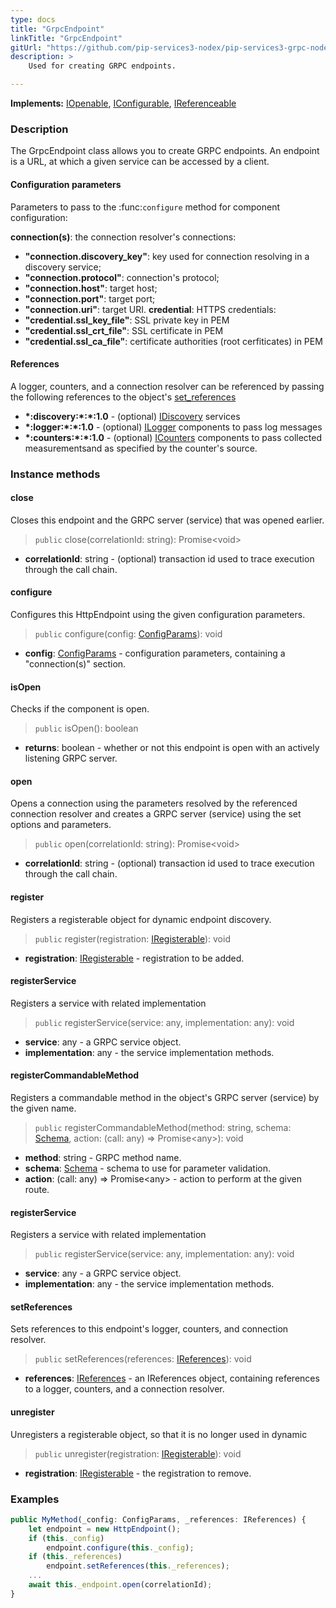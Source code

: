 ```yaml
---
type: docs
title: "GrpcEndpoint"
linkTitle: "GrpcEndpoint"
gitUrl: "https://github.com/pip-services3-nodex/pip-services3-grpc-nodex"
description: > 
    Used for creating GRPC endpoints. 

---
```


**Implements:** [IOpenable](../../../commons/run/iopenable), [IConfigurable](../../../commons/config/iconfigurable), [IReferenceable](../../../commons/refer/ireferenceable)


### Description
The GrpcEndpoint class allows you to create GRPC endpoints. An endpoint is a URL, at which a given service can be accessed by a client.

#### Configuration parameters
Parameters to pass to the :func:`configure` method for component configuration:

**connection(s)**: the connection resolver's connections:
- **"connection.discovery_key"**: key used for connection resolving in a discovery service;
- **"connection.protocol"**: connection's protocol;
- **"connection.host"**: target host;
- **"connection.port"**: target port;
- **"connection.uri"**: target URI.
**credential**: HTTPS credentials:
- **"credential.ssl_key_file"**: SSL private key in PEM
- **"credential.ssl_crt_file"**: SSL certificate in PEM
- **"credential.ssl_ca_file"**: certificate authorities (root cerfiticates) in PEM

#### References
A logger, counters, and a connection resolver can be referenced by passing the
following references to the object's [set_references](#set_references)

- **\*:discovery:\*:\*:1.0** - (optional) [IDiscovery](../../../components/connect/idiscovery) services
- **\*:logger:\*:\*:1.0** - (optional) [ILogger](../../../components/log/ilogger) components to pass log messages
- **\*:counters:\*:\*:1.0** - (optional) [ICounters](../../../components/count/icounters) components to pass collected measurementsand as specified by the counter's source.


### Instance methods


#### close
Closes this endpoint and the GRPC server (service) that was opened earlier.

> `public` close(correlationId: string): Promise\<void\>

- **correlationId**: string - (optional) transaction id used to trace execution through the call chain.


#### configure
Configures this HttpEndpoint using the given configuration parameters.

> `public` configure(config: [ConfigParams](../../../commons/config/config_params)): void

- **config**: [ConfigParams](../../../commons/config/config_params) - configuration parameters, containing a "connection(s)" section.


#### isOpen
Checks if the component is open.

> `public` isOpen(): boolean

- **returns**: boolean - whether or not this endpoint is open with an actively listening GRPC server.


#### open
Opens a connection using the parameters resolved by the referenced connection resolver and creates a GRPC server (service) using the set options and parameters.

> `public` open(correlationId: string): Promise\<void\>

- **correlationId**: string - (optional) transaction id used to trace execution through the call chain.


#### register
Registers a registerable object for dynamic endpoint discovery.

> `public` register(registration: [IRegisterable](../iregisterable)): void

- **registration**: [IRegisterable](../iregisterable) - registration to be added.

#### registerService
Registers a service with related implementation

> `public` registerService(service: any, implementation: any): void

- **service**: any - a GRPC service object.
- **implementation**: any - the service implementation methods.

#### registerCommandableMethod
Registers a commandable method in the object's GRPC server (service) by the given name.

> `public` registerCommandableMethod(method: string, schema: [Schema](../../../commons/validate/schema), action: (call: any) => Promise\<any\>): void

- **method**: string - GRPC method name.
- **schema**: [Schema](../../../commons/validate/schema) - schema to use for parameter validation.
- **action**: (call: any) => Promise\<any\> - action to perform at the given route.

#### registerService
Registers a service with related implementation

> `public` registerService(service: any, implementation: any): void

- **service**: any - a GRPC service object.
- **implementation**: any - the service implementation methods.

#### setReferences
Sets references to this endpoint's logger, counters, and connection resolver.

> `public` setReferences(references: [IReferences](../../../commons/refer/ireferences)): void 
- **references**: [IReferences](../../../commons/refer/ireferences) - an IReferences object, containing references to a logger, counters, and a connection resolver.

#### unregister
Unregisters a registerable object, so that it is no longer used in dynamic 

> `public` unregister(registration: [IRegisterable](../iregisterable)): void

- **registration**: [IRegisterable](../iregisterable) - the registration to remove.


### Examples

```typescript
public MyMethod(_config: ConfigParams, _references: IReferences) {
    let endpoint = new HttpEndpoint();
    if (this._config)
        endpoint.configure(this._config);
    if (this._references)
        endpoint.setReferences(this._references);
    ...
    await this._endpoint.open(correlationId);
}
```


